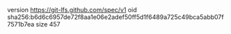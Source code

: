version https://git-lfs.github.com/spec/v1
oid sha256:b6d6c6957de72f8aa1e06e2adef50ff5d1f6489a725c49bca5abb07f7571b7ea
size 457
